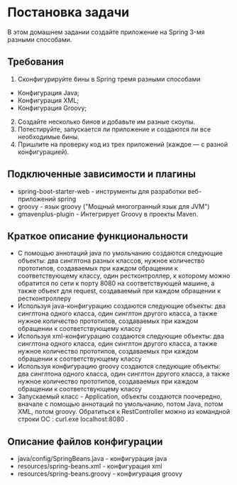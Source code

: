 # Постановка задачи
В этом домашнем задании создайте приложение на Spring 3-мя разными способами.

## Требования
1. Сконфигурируйте бины в Spring тремя разными способами

- Конфигурация Java;
- Конфигурация XML;
- Конфигурация Groovy;

2. Создайте несколько бинов и добавьте им разные скоупы.
3. Потестируйте, запускается ли приложение и создаются ли все необходимые бины.
4. Пришлите на проверку код из трех приложений (каждое — с разной конфигурацией).

## Подключенные зависимости и плагины
 - spring-boot-starter-web - инструменты для разработки веб-приложений spring
 - groovy - язык groovy ("Мощный многогранный язык для JVM")
 - gmavenplus-plugin - Интегрирует Groovy в проекты Maven.

## Краткое описание функциональности
- С помощью аннотаций java по умольчанию создаются следующие объекты: два синглтона разных классов, 
нужное количество прототипов, создаваемых при каждом обращении к соответствующему классу,
один рестконтроллер, к которому можно обратится по сети к порту 8080 на соответствующей машине, 
а также объект для request, создаваемый при каждом обращении к рестконтроллеру
- Используя java-конфигурацию создаются следующие объекты: два синглтона одного класса, один синглтон 
другого класса, а также нужное количество прототипов, создаваемых при каждом обращении к соответствующему 
классу
- Используя xml-конфигурацию создаются следующие объекты: два синглтона одного класса, один синглтон 
другого класса, а также нужное количество прототипов, создаваемых при каждом обращении к соответствующему 
классу
- Используя конфигурацию groovy создаются следующие объекты: два синглтона одного класса, один синглтон
другого класса, а также нужное количество прототипов, создаваемых при каждом обращении к соответствующему
классу
- Запускаемый класс - Application, объекты создаются поочередно, вначале с помощью аннотаций по умольчанию, 
потом Java, потом XML, потом groovy. Обратиться к RestController можно из командной строки ОС : 
curl.exe localhost:8080 .

## Описание файлов конфигурации
- java/config/SpringBeans.java - конфигурация java
- resources/spring-beans.xml - конфигурация xml
- resources/spring-beans.groovy - конфигурация groovy